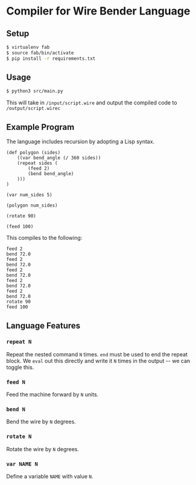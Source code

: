 # Compiler for Wire Bender Language

## Setup

```sh
$ virtualenv fab
$ source fab/bin/activate
$ pip install -r requirements.txt
```

## Usage

```sh
$ python3 src/main.py
```

This will take in `/input/script.wire` and output the compiled code to `/output/script.wirec`

## Example Program

The language includes recursion by adopting a Lisp syntax.

```
(def polygon (sides)
    ((var bend_angle (/ 360 sides))
    (repeat sides (
        (feed 2)
        (bend bend_angle)
    )))
)

(var num_sides 5)

(polygon num_sides)

(rotate 90)

(feed 100)
```

This compiles to the following:

```
feed 2
bend 72.0
feed 2
bend 72.0
feed 2
bend 72.0
feed 2
bend 72.0
feed 2
bend 72.0
rotate 90
feed 100
```

## Language Features

### `repeat N`

Repeat the nested command `N` times. `end` must be used to end the repeat block. We `eval` out this directly and write it `N` times in the output -- we can toggle this.

### `feed N`

Feed the machine forward by `N` units.

### `bend N`

Bend the wire by `N` degrees.

### `rotate N`

Rotate the wire by `N` degrees.

### `var NAME N`

Define a variable `NAME` with value `N`.
